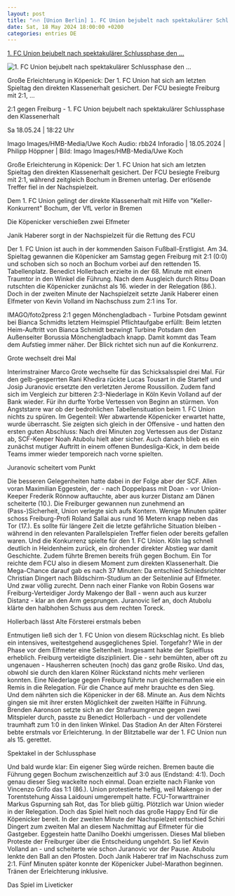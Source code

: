 ```yaml
---
layout: post
title: "🔥🔥 [Union Berlin] 1. FC Union bejubelt nach spektakulärer Schlussphase den ..."
date: Sat, 18 May 2024 18:00:00 +0200
categories: entries DE
---
```

[1. FC Union bejubelt nach spektakulärer Schlussphase den ...](https://www.rbb24.de/sport/beitrag/2024/05/fussball-bundesliga-union-berlin-sc-freiburg-abstiegskampf-spielbericht-liveticker-audiostream.html)

![1. FC Union bejubelt nach spektakulärer Schlussphase den ...](https://www.rbb24.de/content/dam/rbb/rbb/rbb24/2024/2024_05/imago-images/hollerbach-aaronson-union-berlin.jpg.jpg/size=708x398.jpg)

Große Erleichterung in Köpenick: Der 1. FC Union hat sich am letzten Spieltag den direkten Klassenerhalt gesichert. Der FCU besiegte Freiburg mit 2:1, ...

2:1 gegen Freiburg - 1. FC Union bejubelt nach spektakulärer Schlussphase den Klassenerhalt

Sa 18.05.24 | 18:22 Uhr

Imago Images/HMB-Media/Uwe Koch Audio: rbb24 Inforadio | 18.05.2024 | Philipp Höppner | Bild: Imago Images/HMB-Media/Uwe Koch

Große Erleichterung in Köpenick: Der 1. FC Union hat sich am letzten Spieltag den direkten Klassenerhalt gesichert. Der FCU besiegte Freiburg mit 2:1, während zeitgleich Bochum in Bremen unterlag. Der erlösende Treffer fiel in der Nachspielzeit.

Dem 1. FC Union gelingt der direkte Klassenerhalt mit Hilfe von "Keller-Konkurrent" Bochum, der VfL verlor in Bremen

Die Köpenicker verschießen zwei Elfmeter

Janik Haberer sorgt in der Nachspielzeit für die Rettung des FCU

Der 1. FC Union ist auch in der kommenden Saison Fußball-Erstligist. Am 34. Spieltag gewannen die Köpenicker am Samstag gegen Freiburg mit 2:1 (0:0) und schoben sich so noch an Bochum vorbei auf den rettenden 15. Tabellenplatz. Benedict Hollerbach erzielte in der 68. Minute mit einem Traumtor in den Winkel die Führung. Nach dem Ausgleich durch Ritsu Doan rutschten die Köpenicker zunächst als 16. wieder in der Relegation (86.). Doch in der zweiten Minute der Nachspielzeit setzte Janik Haberer einen Elfmeter von Kevin Volland im Nachschuss zum 2:1 ins Tor.

IMAGO/foto2press 2:1 gegen Mönchengladbach - Turbine Potsdam gewinnt bei Bianca Schmidts letztem Heimspiel Pflichtaufgabe erfüllt: Beim letzten Heim-Auftritt von Bianca Schmidt bezwingt Turbine Potsdam den Außenseiter Borussia Mönchengladbach knapp. Damit kommt das Team dem Aufstieg immer näher. Der Blick richtet sich nun auf die Konkurrenz.

Grote wechselt drei Mal

Interimstrainer Marco Grote wechselte für das Schicksalsspiel drei Mal. Für den gelb-gesperrten Rani Khedira rückte Lucas Tousart in die Startelf und Josip Juranovic ersetzte den verletzten Jerome Roussillon. Zudem fand sich im Vergleich zur bitteren 2:3-Niederlage in Köln Kevin Volland auf der Bank wieder. Für ihn durfte Yorbe Vertessen von Beginn an stürmen. Von Angststarre war ob der bedrohlichen Tabellensituation beim 1. FC Union nichts zu spüren. Im Gegenteil: Wer abwartende Köpenicker erwartet hatte, wurde überrascht. Sie zeigten sich gleich in der Offensive - und hatten den ersten guten Abschluss: Nach drei Minuten zog Vertessen aus der Distanz ab, SCF-Keeper Noah Atubolu hielt aber sicher. Auch danach blieb es ein zunächst mutiger Auftritt in einem offenen Bundesliga-Kick, in dem beide Teams immer wieder temporeich nach vorne spielten.

Juranovic scheitert vom Punkt

Die besseren Gelegenheiten hatte dabei in der Folge aber der SCF. Allen voran Maximilian Eggestein, der - nach Doppelpass mit Doan - vor Union-Keeper Frederik Rönnow auftauchte, aber aus kurzer Distanz am Dänen scheiterte (10.). Die Freiburger gewannen nun zunehmend an (Pass-)Sicherheit, Union verlegte sich aufs Kontern. Wenige Minuten später schoss Freiburg-Profi Roland Sallai aus rund 16 Metern knapp neben das Tor (17.). Es sollte für längere Zeit die letzte gefährliche Situation bleiben - während in den relevanten Parallelspielen Treffer fielen oder bereits gefallen waren. Und die Konkurrenz spielte für den 1. FC Union. Köln lag schnell deutlich in Heidenheim zurück, ein drohender direkter Abstieg war damit Geschichte. Zudem führte Bremen bereits früh gegen Bochum. Ein Tor reichte dem FCU also in diesem Moment zum direkten Klassenerhalt. Die Mega-Chance darauf gab es nach 37 Minuten: Da entschied Schiedsrichter Christian Dingert nach Bildschirm-Studium an der Seitenlinie auf Elfmeter. Und zwar völlig zurecht. Denn nach einer Flanke von Robin Gosens war Freiburg-Verteidiger Jordy Makengo der Ball - wenn auch aus kurzer Distanz - klar an den Arm gesprungen. Juranovic lief an, doch Atubolu klärte den halbhohen Schuss aus dem rechten Toreck.

Hollerbach lässt Alte Försterei erstmals beben

Entmutigen ließ sich der 1. FC Union von diesem Rückschlag nicht. Es blieb ein intensives, weitestgehend ausgeglichenes Spiel. Torgefahr? Wie in der Phase vor dem Elfmeter eine Seltenheit. Insgesamt hakte der Spielfluss erheblich. Freiburg verteidigte diszipliniert. Die - sehr bemühten, aber oft zu ungenauen - Hausherren scheuten (noch) das ganz große Risiko. Und das, obwohl sie durch den klaren Kölner Rückstand nichts mehr verlieren konnten. Eine Niederlage gegen Freiburg führte nun gleichermaßen wie ein Remis in die Relegation. Für die Chance auf mehr brauchte es den Sieg. Und dem nährten sich die Köpenicker in der 68. Minute an. Aus dem Nichts gingen sie mit ihrer ersten Möglichkeit der zweiten Hälfte in Führung. Brenden Aaronson setzte sich an der Strafraumgrenze gegen zwei Mitspieler durch, passte zu Benedict Hollerbach - und der vollendete traumhaft zum 1:0 in den linken Winkel. Das Stadion An der Alten Försterei bebte erstmals vor Erleichterung. In der Blitztabelle war der 1. FC Union nun als 15. gerettet.

Spektakel in der Schlussphase

Und bald wurde klar: Ein eigener Sieg würde reichen. Bremen baute die Führung gegen Bochum zwischenzeitlich auf 3:0 aus (Endstand: 4:1). Doch genau dieser Sieg wackelte noch einmal. Doan erzielte nach Flanke von Vincenzo Grifo das 1:1 (86.). Union protestierte heftig, weil Makengo in der Torentstehung Aissa Laidouni umgerempelt hatte. FCU-Torwarttrainer Markus Gspurning sah Rot, das Tor blieb gültig. Plötzlich war Union wieder in der Relegation. Doch das Spiel hielt noch das große Happy End für die Köpenicker bereit. In der zweiten Minute der Nachspielzeit entschied Schiri Dingert zum zweiten Mal an diesem Nachmittag auf Elfmeter für die Gastgeber. Eggestein hatte Danilho Doekhi umgerissen. Dieses Mal blieben Proteste der Freiburger über die Entscheidung ungehört. So lief Kevin Volland an - und scheiterte wie schon Juranovic vor der Pause. Atubolu lenkte den Ball an den Pfosten. Doch Janik Haberer traf im Nachschuss zum 2:1. Fünf Minuten später konnte der Köpenicker Jubel-Marathon beginnen. Tränen der Erleichterung inklusive.

Das Spiel im Liveticker

